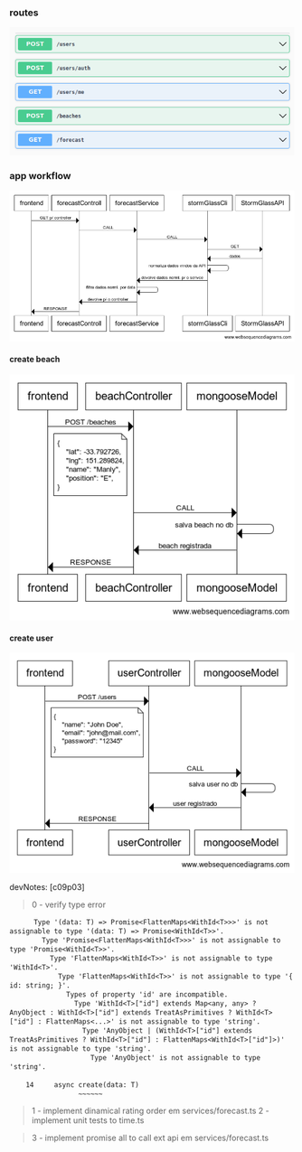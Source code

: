 ### routes  
![routes](https://github.com/geleiaa/node-ts-api-wn/blob/main/images/routes.png)

### app workflow
![appwork](https://github.com/geleiaa/node-ts-api-wn/blob/main/images/simple-workflow.png)

#### create beach
![createbeach](https://github.com/geleiaa/node-ts-api-wn/blob/main/images/create-beach.png)

#### create user
![createbeach](https://github.com/geleiaa/node-ts-api-wn/blob/main/images/create-user.png)

devNotes: [c09p03] 
> 0 - verify type error 
``` src/repositories/mongoDbRepository.ts:14:11 - error TS2416: Property 'create' in type 'MongoDBRespository<T>' is not assignable to the same property in base type 'Repository<T>'.
      Type '(data: T) => Promise<FlattenMaps<WithId<T>>>' is not assignable to type '(data: T) => Promise<WithId<T>>'.
        Type 'Promise<FlattenMaps<WithId<T>>>' is not assignable to type 'Promise<WithId<T>>'.
          Type 'FlattenMaps<WithId<T>>' is not assignable to type 'WithId<T>'.
            Type 'FlattenMaps<WithId<T>>' is not assignable to type '{ id: string; }'.
              Types of property 'id' are incompatible.
                Type 'WithId<T>["id"] extends Map<any, any> ? AnyObject : WithId<T>["id"] extends TreatAsPrimitives ? WithId<T>["id"] : FlattenMaps<...>' is not assignable to type 'string'.
                  Type 'AnyObject | (WithId<T>["id"] extends TreatAsPrimitives ? WithId<T>["id"] : FlattenMaps<WithId<T>["id"]>)' is not assignable to type 'string'.
                    Type 'AnyObject' is not assignable to type 'string'.

    14     async create(data: T) 
                 ~~~~~~ 
```

> 1 - implement dinamical rating order em services/forecast.ts
> 2 - implement unit tests to time.ts

> 3 - implement promise all to call ext api em services/forecast.ts
